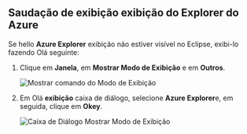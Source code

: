 ## <a name="display-hello-azure-explorer-view"></a>Saudação de exibição exibição do Explorer do Azure

Se hello **Azure Explorer** exibição não estiver visível no Eclipse, exibi-lo fazendo Olá seguinte:

1. Clique em **Janela**, em **Mostrar Modo de Exibição** e em **Outros**.

   ![Mostrar comando do Modo de Exibição](./media/azure-toolkit-for-eclipse-show-azure-explorer/show-az-exp-01.png)

2. Em Olá **exibição** caixa de diálogo, selecione **Azure Explorer**e, em seguida, clique em **Okey**.

   ![Caixa de Diálogo Mostrar Modo de Exibição](./media/azure-toolkit-for-eclipse-show-azure-explorer/show-az-exp-02.png)

